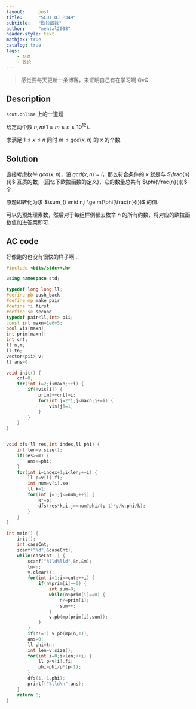 ```yaml
---
layout:     post
title:      "SCUT OJ P349"
subtitle:   "欧拉函数"
author:     "mental2008"
header-style: text
mathjax: true
catalog: true
tags:
    - ACM
    - 数论
---
```


> 感觉要每天更新一条博客，来证明自己有在学习啊 QvQ

## Description

`scut.online` 上的一道题

给定两个数 $n,m(1 \le m \le n \le 10^{12})$.

求满足 $1 \le x \le n$ 同时 $m \le gcd(x,n)$ 的 $x$ 的个数.

## Solution

直接考虑枚举 $gcd(x,n)$，设 $gcd(x,n)=i$，那么符合条件的 $x$ 就是与 $\frac{n}{i}$ 互质的数，(回忆下欧拉函数的定义)，它的数量总共有 $\phi(\frac{n}{i})$ 个.

原题即转化为求 $\sum_{i \mid n,i \ge m}\phi(\frac{n}{i})$ 的值.

可以先预处理素数，然后对于每组样例都去枚举 $n$ 的所有约数，将对应的欧拉函数值加进答案即可.

## AC code

好像跑的也没有很快的样子啊...

```c++
#include <bits/stdc++.h>

using namespace std;

typedef long long ll;
#define pb push_back
#define mp make_pair
#define fi first
#define se second
typedef pair<ll,int> pii;
const int maxn=1e6+5;
bool vis[maxn];
int prim[maxn];
int cnt;
ll n,m;
ll tn;
vector<pii> v;
ll ans=0;

void init() {
    cnt=0;
    for(int i=2;i<maxn;++i) {
        if(!vis[i]) {
            prim[++cnt]=i;
            for(int j=2*i;j<maxn;j+=i) {
                vis[j]=1;
            }
        }
    }
}


void dfs(ll res,int index,ll phi) {
    int len=v.size();
    if(res>=m) {
        ans+=phi;
    }
    for(int i=index+1;i<len;++i) {
        ll p=v[i].fi;
        int num=v[i].se;
        ll k=1;
        for(int j=1;j<=num;++j) {
            k*=p;
            dfs(res*k,i,j==num?phi/(p-1)*p/k:phi/k);
        }
    }
}

int main() {
    init();
    int caseCnt;
    scanf("%d",&caseCnt);
    while(caseCnt--) {
        scanf("%lld%lld",&n,&m);
        tn=n;
        v.clear();
        for(int i=1;i<=cnt;++i) {
            if(n%prim[i]==0) {
                int sum=0;
                while(n%prim[i]==0) {
                    n/=prim[i];
                    sum++;
                }
                v.pb(mp(prim[i],sum));
            }
        }
        if(n!=1) v.pb(mp(n,1));
        ans=0;
        ll phi=tn;
        int len=v.size();
        for(int i=0;i<len;++i) {
            ll p=v[i].fi;
            phi=phi/p*(p-1);
        }
        dfs(1,-1,phi);
        printf("%lld\n",ans);
    }
    return 0;
}
```